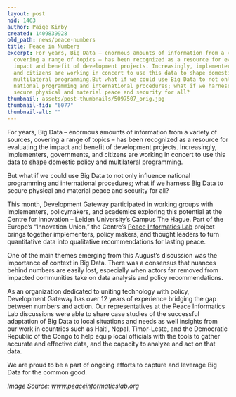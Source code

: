 ```yaml
---
layout: post
nid: 1463
author: Paige Kirby
created: 1409839928
old_path: news/peace-numbers
title: Peace in Numbers
excerpt: For years, Big Data – enormous amounts of information from a variety of sources,
  covering a range of topics – has been recognized as a resource for evaluating the
  impact and benefit of development projects. Increasingly, implementers, governments,
  and citizens are working in concert to use this data to shape domestic policy and
  multilateral programming.But what if we could use Big Data to not only influence
  national programming and international procedures; what if we harness Big Data to
  secure physical and material peace and security for all?
thumbnail: assets/post-thumbnails/5097507_orig.jpg
thumbnail-fid: "6077"
thumbnail-alt: ""
---
```


For years, Big Data – enormous amounts of information from a variety of sources, covering a range of topics – has been recognized as a resource for evaluating the impact and benefit of development projects. Increasingly, implementers, governments, and citizens are working in concert to use this data to shape domestic policy and multilateral programming.

But what if we could use Big Data to not only influence national programming and international procedures; what if we harness Big Data to secure physical and material peace and security for all?

This month, Development Gateway participated in working groups with implementers, policymakers, and academics exploring this potential at the Centre for Innovation – Leiden University’s Campus The Hague. Part of the Europe’s “Innovation Union,” the Centre’s [Peace Informatics Lab](http://www.peaceinformaticslab.org/) project brings together implementers, policy makers, and thought leaders to turn quantitative data into qualitative recommendations for lasting peace.

One of the main themes emerging from this August’s discussion was the importance of context in Big Data. There was a consensus that nuances behind numbers are easily lost, especially when actors far removed from impacted communities take on data analysis and policy recommendations.

As an organization dedicated to uniting technology with policy, Development Gateway has over 12 years of experience bridging the gap between numbers and action. Our representatives at the Peace Informatics Lab discussions were able to share case studies of the successful adaptation of Big Data to local situations and needs as well insights from our work in countries such as Haiti, Nepal, Timor-Leste, and the Democratic Republic of the Congo to help equip local officials with the tools to gather accurate and effective data, and the capacity to analyze and act on that data.

We are proud to be a part of ongoing efforts to capture and leverage Big Data for the common good.

*Image Source: www.peaceinformaticslab.org*
